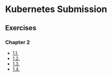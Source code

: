 # Kubernetes Submission

## Exercises

### Chapter 2

- [1.1.](https://github.com/A7ryan/KubernetesSubmissions/tree/1.1/log_output)
- [1.2.](https://github.com/A7ryan/KubernetesSubmissions/tree/1.2/todo%20app)
- [1.3.](https://github.com/A7ryan/KubernetesSubmissions/tree/1.3/log_output/manifests)
- [1.4.](https://github.com/A7ryan/KubernetesSubmissions/tree/1.4/todo%20app/manifests)
